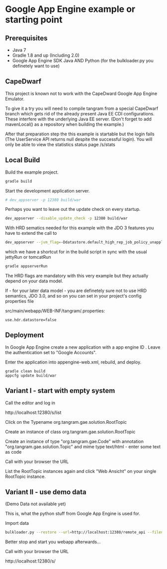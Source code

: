 Google App Engine example or starting point
===========================================

Prerequisites
-------------

* Java 7
* Gradle 1.8 and up (Including 2.0)
* Google App Engine SDK Java AND Python (for the bulkloader.py you definetely want to use)

CapeDwarf
---------

This project is known not to work with the CapeDward Google App Engine Emulator.

To give it a try you will need to compile tangram from a special CapeDwarf branch
which gets rid of the already present Java EE CDI configurations. These interfere
with the underlying Java EE server. (Don't forget to add mavenLocal() as a repository
when building the example.)

After that preparation step the this example is startable but the login fails 
(The UserService API returns null despite the successful login). You will only be
able to view the statistics status page /s/stats

Local Build
-----------

Build the example project.

```bash
gradle build
```

Start the development application server.

```bash
# dev_appserver -p 12380 build/war
```

Perhaps you want to leave out the update check on every startup.

```bash
dev_appserver --disable_update_check -p 12380 build/war
```

With HRD sematics needed for this example with the JDO 3 features you have to extend the call to

```bash
dev_appserver --jvm_flag=-Ddatastore.default_high_rep_job_policy_unapplied_job_pct=1  -p 12380 build/war
```

which we have a shortcut for in the build script in sync with the usual jettyRun or tomcatRun

```bash
gradle appserverRun
```

The HRD flags are mandatory with this very example but they actually depend on your data model.

If - for your later data model - you are definetely sure not to use HRD semantics, 
JDO 3.0, and so on you can set in your project's config properties file

src/main/webapp/WEB-INF/tangram/<application>.properties:
```
use.hdr.datastore=false
```

Deployment
----------

In Google App Engine create a new application with a app engine ID <aeid>. Leave 
the authentication set to "Google Accounts".

Enter the application <aeid> into appengine-web.xml, rebuild, and deploy.

```
gradle clean build
appcfg update build/war
```


Variant I - start with empty system
-----------------------------------

Call the editor and log in

http://localhost:12380/s/list

Click on the Typename org.tangram.gae.solution.RootTopic

Create an instance of class org.tangram.gae.solution.RootTopic

Create an instance of type "org.tangram.gae.Code" with annotation "org.tangram.gae.solution.Topic" and mime type text/html - enter some text as code 

Call with your browser the URL

List the RootTopic instances again and click "Web Ansicht" on your single RootTopic instance.


Variant II - use demo data
--------------------------

(Demo Data not available yet)

This is, what the python stuff from Google App Engine is used for.

Import data

```bash
bulkloader.py --restore --url=http://localhost:12380/remote_api --filename=gae-example.db
```

Better stop and start you webapp afterwards...

Call with your browser the URL

http://localhost:12380/s/
